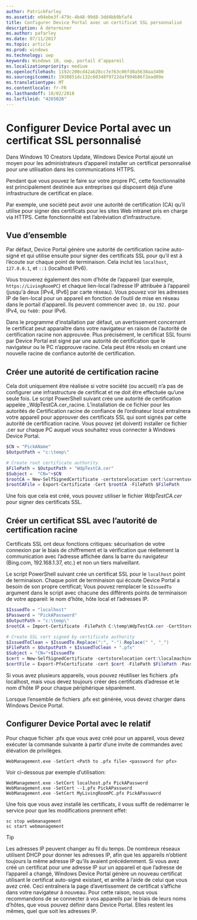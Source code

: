 ```yaml
---
author: PatrickFarley
ms.assetid: e04ebe3f-479c-4b48-99d8-3dd4bb9bfaf4
title: Configurer Device Portal avec un certificat SSL personnalisé
description: À déterminer
ms.author: pafarley
ms.date: 07/11/2017
ms.topic: article
ms.prod: windows
ms.technology: uwp
keywords: Windows 10, uwp, portail d’appareil
ms.localizationpriority: medium
ms.openlocfilehash: 1192c200cd42ab28cc7e763c06fd8a5638aa3400
ms.sourcegitcommit: 1938851dc132c60348f9722daf994b86f2ead09e
ms.translationtype: MT
ms.contentlocale: fr-FR
ms.lasthandoff: 10/02/2018
ms.locfileid: "4265028"
---
```

# <a name="provision-device-portal-with-a-custom-ssl-certificate"></a>Configurer Device Portal avec un certificat SSL personnalisé
Dans Windows 10 Creators Update, Windows Device Portal ajouté un moyen pour les administrateurs d’appareil installer un certificat personnalisé pour une utilisation dans les communications HTTPS. 

Pendant que vous pouvez le faire sur votre propre PC, cette fonctionnalité est principalement destinée aux entreprises qui disposent déjà d’une infrastructure de certificat en place.  

Par exemple, une société peut avoir une autorité de certification (CA) qu’il utilise pour signer des certificats pour les sites Web intranet pris en charge via HTTPS. Cette fonctionnalité est l’abréviation d’infrastructure. 

## <a name="overview"></a>Vue d’ensemble
Par défaut, Device Portal génère une autorité de certification racine auto-signé et qui utilise ensuite pour signer des certificats SSL pour qu’il est à l’écoute sur chaque point de terminaison. Cela inclut les `localhost`, `127.0.0.1`, et `::1` (localhost IPv6).

Vous trouverez également des nom d’hôte de l’appareil (par exemple, `https://LivingRoomPC`) et chaque lien-local l’adresse IP attribuée à l’appareil (jusqu'à deux [IPv4, IPv6] par carte réseau). Vous pouvez voir les adresses IP de lien-local pour un appareil en fonction de l’outil de mise en réseau dans le portail d’appareil. Ils peuvent commencer avec `10.` ou `192.` pour IPv4, ou `fe80:` pour IPv6. 

Dans le programme d’installation par défaut, un avertissement concernant le certificat peut apparaître dans votre navigateur en raison de l’autorité de certification racine non approuvée. Plus précisément, le certificat SSL fourni par Device Portal est signé par une autorité de certification que le navigateur ou le PC n’approuve racine. Cela peut être résolu en créant une nouvelle racine de confiance autorité de certification.

## <a name="create-a-root-ca"></a>Créer une autorité de certification racine

Cela doit uniquement être réalisée si votre société (ou accueil) n’a pas de configurer une infrastructure de certificat et ne doit être effectuée qu’une seule fois. Le script PowerShell suivant crée une autorité de certification appelée _WdpTestCA.cer_racine. L’installation de ce fichier pour les autorités de Certification racine de confiance de l’ordinateur local entraînera votre appareil pour approuver des certificats SSL qui sont signés par cette autorité de certification racine. Vous pouvez (et doivent) installer ce fichier .cer sur chaque PC auquel vous souhaitez vous connecter à Windows Device Portal.  

```PowerShell
$CN = "PickAName"
$OutputPath = "c:\temp\"

# Create root certificate authority
$FilePath = $OutputPath + "WdpTestCA.cer"
$Subject =  "CN="+$CN
$rootCA = New-SelfSignedCertificate -certstorelocation cert:\currentuser\my -Subject $Subject -HashAlgorithm "SHA512" -KeyUsage CertSign,CRLSign
$rootCAFile = Export-Certificate -Cert $rootCA -FilePath $FilePath
```

Une fois que cela est créé, vous pouvez utiliser le fichier _WdpTestCA.cer_ pour signer des certificats SSL. 

## <a name="create-an-ssl-certificate-with-the-root-ca"></a>Créer un certificat SSL avec l’autorité de certification racine

Certificats SSL ont deux fonctions critiques: sécurisation de votre connexion par le biais de chiffrement et la vérification que réellement la communication avec l’adresse affichée dans la barre du navigateur (Bing.com, 192.168.1.37, etc.) et non un tiers malveillant.

Le script PowerShell suivant crée un certificat SSL pour le `localhost` point de terminaison. Chaque point de terminaison qui écoute Device Portal a besoin de son propre certificat; Vous pouvez remplacer le `$IssuedTo` argument dans le script avec chacune des différents points de terminaison de votre appareil: le nom d’hôte, hôte local et l’adresses IP.

```PowerShell
$IssuedTo = "localhost"
$Password = "PickAPassword"
$OutputPath = "c:\temp\"
$rootCA = Import-Certificate -FilePath C:\temp\WdpTestCA.cer -CertStoreLocation Cert:\CurrentUser\My\

# Create SSL cert signed by certificate authority
$IssuedToClean = $IssuedTo.Replace(":", "-").Replace(" ", "_")
$FilePath = $OutputPath + $IssuedToClean + ".pfx"
$Subject = "CN="+$IssuedTo
$cert = New-SelfSignedCertificate -certstorelocation cert:\localmachine\my -Subject $Subject -DnsName $IssuedTo -Signer $rootCA -HashAlgorithm "SHA512"
$certFile = Export-PfxCertificate -cert $cert -FilePath $FilePath -Password (ConvertTo-SecureString -String $Password -Force -AsPlainText)
```

Si vous avez plusieurs appareils, vous pouvez réutiliser les fichiers .pfx localhost, mais vous devez toujours créer des certificats d’adresse et le nom d’hôte IP pour chaque périphérique séparément.

Lorsque l’ensemble de fichiers .pfx est générée, vous devez charger dans Windows Device Portal. 

## <a name="provision-device-portal-with-the-certifications"></a>Configurer Device Portal avec le relatif

Pour chaque fichier .pfx que vous avez créé pour un appareil, vous devez exécuter la commande suivante à partir d’une invite de commandes avec élévation de privilèges.

```
WebManagement.exe -SetCert <Path to .pfx file> <password for pfx> 
```

Voir ci-dessous par exemple d’utilisation:
```
WebManagement.exe -SetCert localhost.pfx PickAPassword
WebManagement.exe -SetCert --1.pfx PickAPassword
WebManagement.exe -SetCert MyLivingRoomPC.pfx PickAPassword
```

Une fois que vous avez installé les certificats, il vous suffit de redémarrer le service pour que les modifications prennent effet:

```
sc stop webmanagement
sc start webmanagement
```

> [!TIP]
> Les adresses IP peuvent changer au fil du temps.
De nombreux réseaux utilisent DHCP pour donner les adresses IP, afin que les appareils n’obtient toujours la même adresse IP qu’ils avaient précédemment. Si vous avez créé un certificat pour une adresse IP sur un appareil et que l’adresse de l’appareil a changé, Windows Device Portal génère un nouveau certificat utilisant le certificat auto-signé existant, et arrête à l’aide de celui que vous avez créé. Ceci entraînera la page d’avertissement de certificat s’affiche dans votre navigateur à nouveau. Pour cette raison, nous vous recommandons de se connecter à vos appareils par le biais de leurs noms d’hôtes, que vous pouvez définir dans Device Portal. Elles restent les mêmes, quel que soit les adresses IP.
